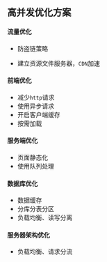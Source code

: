 ## 高并发优化方案

#### 流量优化

- 防盗链策略

- 建立资源文件服务器，`CDN`加速

  

#### 前端优化

- 减少`http`请求
- 使用异步请求
- 开启客户端缓存
- 按需加载



#### 服务端优化

- 页面静态化
- 使用队列处理



#### 数据库优化

- 数据缓存
- 分库分表分区
- 负载均衡、读写分离



#### 服务器架构优化

- 负载均衡、请求分流



